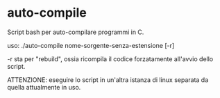 # auto-compile

Script bash per auto-compilare programmi in C.

uso: ./auto-compile nome-sorgente-senza-estensione [-r]

-r sta per "rebuild", ossia ricompila il codice forzatamente all'avvio dello script.

ATTENZIONE:
eseguire lo script in un'altra istanza di linux separata da quella attualmente in uso.
